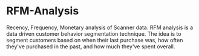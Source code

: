 # RFM-Analysis
Recency, Frequency, Monetary analysis of Scanner data.
RFM analysis is a data driven customer behavior segmentation technique. 
The idea is to segment customers based on when their last purchase was, how often they've purchased in the past, and how much they've spent overall.
